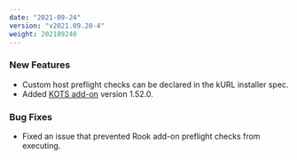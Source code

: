 ```yaml
---
date: "2021-09-24"
version: "v2021.09.20-4"
weight: 202109240
---
```


### <span class="label label-orange">New Features</span>
- Custom host preflight checks can be declared in the kURL installer spec.
- Added [KOTS add-on](/docs/add-ons/kots) version 1.52.0.

### <span class="label label-orange">Bug Fixes</span>
- Fixed an issue that prevented Rook add-on preflight checks from executing.
